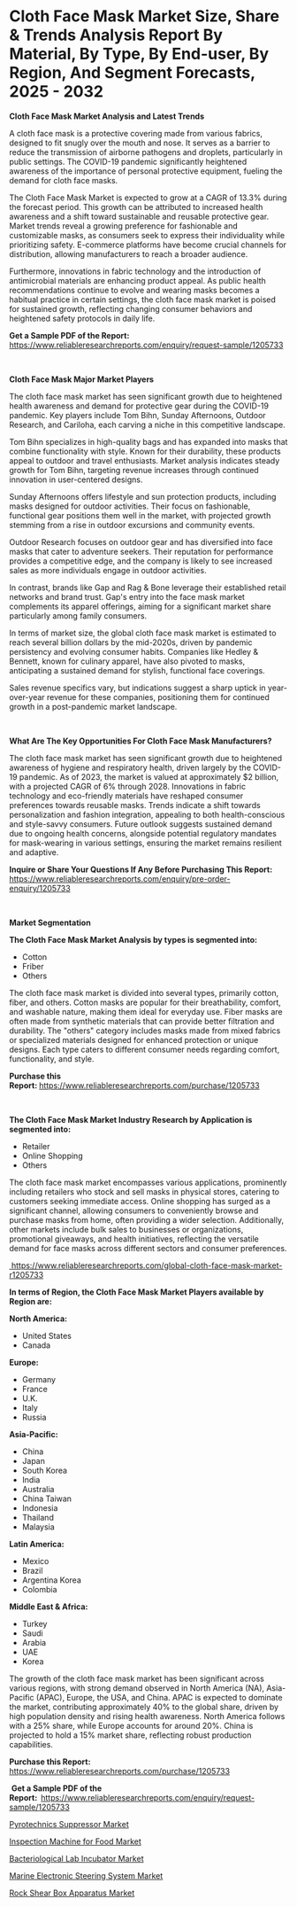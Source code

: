 <p><h1>Cloth Face Mask Market Size, Share & Trends Analysis Report By Material, By Type, By End-user, By Region, And Segment Forecasts, 2025 - 2032</h1></p><p><strong>Cloth Face Mask Market Analysis and Latest Trends</strong></p>
<p><p>A cloth face mask is a protective covering made from various fabrics, designed to fit snugly over the mouth and nose. It serves as a barrier to reduce the transmission of airborne pathogens and droplets, particularly in public settings. The COVID-19 pandemic significantly heightened awareness of the importance of personal protective equipment, fueling the demand for cloth face masks.</p><p>The Cloth Face Mask Market is expected to grow at a CAGR of 13.3% during the forecast period. This growth can be attributed to increased health awareness and a shift toward sustainable and reusable protective gear. Market trends reveal a growing preference for fashionable and customizable masks, as consumers seek to express their individuality while prioritizing safety. E-commerce platforms have become crucial channels for distribution, allowing manufacturers to reach a broader audience.</p><p>Furthermore, innovations in fabric technology and the introduction of antimicrobial materials are enhancing product appeal. As public health recommendations continue to evolve and wearing masks becomes a habitual practice in certain settings, the cloth face mask market is poised for sustained growth, reflecting changing consumer behaviors and heightened safety protocols in daily life.</p></p>
<p><strong>Get a Sample PDF of the Report:&nbsp;</strong> <a href="https://www.reliableresearchreports.com/enquiry/request-sample/1205733?utm_campaign=114&utm_medium=2&utm_source=Github&utm_content=ia&utm_term=28022025&utm_id=cloth-face-mask">https://www.reliableresearchreports.com/enquiry/request-sample/1205733</a></p>
<p>&nbsp;</p>
<p><strong>Cloth Face Mask Major Market Players</strong></p>
<p><p>The cloth face mask market has seen significant growth due to heightened health awareness and demand for protective gear during the COVID-19 pandemic. Key players include Tom Bihn, Sunday Afternoons, Outdoor Research, and Cariloha, each carving a niche in this competitive landscape.</p><p>Tom Bihn specializes in high-quality bags and has expanded into masks that combine functionality with style. Known for their durability, these products appeal to outdoor and travel enthusiasts. Market analysis indicates steady growth for Tom Bihn, targeting revenue increases through continued innovation in user-centered designs.</p><p>Sunday Afternoons offers lifestyle and sun protection products, including masks designed for outdoor activities. Their focus on fashionable, functional gear positions them well in the market, with projected growth stemming from a rise in outdoor excursions and community events.</p><p>Outdoor Research focuses on outdoor gear and has diversified into face masks that cater to adventure seekers. Their reputation for performance provides a competitive edge, and the company is likely to see increased sales as more individuals engage in outdoor activities.</p><p>In contrast, brands like Gap and Rag & Bone leverage their established retail networks and brand trust. Gap's entry into the face mask market complements its apparel offerings, aiming for a significant market share particularly among family consumers. </p><p>In terms of market size, the global cloth face mask market is estimated to reach several billion dollars by the mid-2020s, driven by pandemic persistency and evolving consumer habits. Companies like Hedley & Bennett, known for culinary apparel, have also pivoted to masks, anticipating a sustained demand for stylish, functional face coverings.</p><p>Sales revenue specifics vary, but indications suggest a sharp uptick in year-over-year revenue for these companies, positioning them for continued growth in a post-pandemic market landscape.</p></p>
<p>&nbsp;</p>
<p><strong>What Are The Key Opportunities For Cloth Face Mask Manufacturers?</strong></p>
<p><p>The cloth face mask market has seen significant growth due to heightened awareness of hygiene and respiratory health, driven largely by the COVID-19 pandemic. As of 2023, the market is valued at approximately $2 billion, with a projected CAGR of 6% through 2028. Innovations in fabric technology and eco-friendly materials have reshaped consumer preferences towards reusable masks. Trends indicate a shift towards personalization and fashion integration, appealing to both health-conscious and style-savvy consumers. Future outlook suggests sustained demand due to ongoing health concerns, alongside potential regulatory mandates for mask-wearing in various settings, ensuring the market remains resilient and adaptive.</p></p>
<p><strong>Inquire or Share Your Questions If Any Before Purchasing This Report:</strong> <a href="https://www.reliableresearchreports.com/enquiry/pre-order-enquiry/1205733?utm_campaign=114&utm_medium=2&utm_source=Github&utm_content=ia&utm_term=28022025&utm_id=cloth-face-mask">https://www.reliableresearchreports.com/enquiry/pre-order-enquiry/1205733</a></p>
<p>&nbsp;</p>
<p><strong>Market Segmentation</strong></p>
<p><strong>The Cloth Face Mask Market Analysis by types is segmented into:</strong></p>
<p><ul><li>Cotton</li><li>Friber</li><li>Others</li></ul></p>
<p><p>The cloth face mask market is divided into several types, primarily cotton, fiber, and others. Cotton masks are popular for their breathability, comfort, and washable nature, making them ideal for everyday use. Fiber masks are often made from synthetic materials that can provide better filtration and durability. The "others" category includes masks made from mixed fabrics or specialized materials designed for enhanced protection or unique designs. Each type caters to different consumer needs regarding comfort, functionality, and style.</p></p>
<p><strong>Purchase this Report:&nbsp;</strong><a href="https://www.reliableresearchreports.com/purchase/1205733?utm_campaign=114&utm_medium=2&utm_source=Github&utm_content=ia&utm_term=28022025&utm_id=cloth-face-mask">https://www.reliableresearchreports.com/purchase/1205733</a></p>
<p>&nbsp;</p>
<p><strong>The Cloth Face Mask Market Industry Research by Application is segmented into:</strong></p>
<p><ul><li>Retailer</li><li>Online Shopping</li><li>Others</li></ul></p>
<p><p>The cloth face mask market encompasses various applications, prominently including retailers who stock and sell masks in physical stores, catering to customers seeking immediate access. Online shopping has surged as a significant channel, allowing consumers to conveniently browse and purchase masks from home, often providing a wider selection. Additionally, other markets include bulk sales to businesses or organizations, promotional giveaways, and health initiatives, reflecting the versatile demand for face masks across different sectors and consumer preferences.</p></p>
<p><a href="https://www.reliableresearchreports.com/global-cloth-face-mask-market-r1205733?utm_campaign=114&utm_medium=2&utm_source=Github&utm_content=ia&utm_term=28022025&utm_id=cloth-face-mask">&nbsp;https://www.reliableresearchreports.com/global-cloth-face-mask-market-r1205733</a></p>
<p><strong>In terms of Region, the Cloth Face Mask Market Players available by Region are:</strong></p>
<p>
    <p> <strong> North America: </strong>
        <ul>
            <li>United States</li>
            <li>Canada</li>
        </ul>
        </p> 
    <p> <strong> Europe: </strong>
        <ul>
            <li>Germany</li>
            <li>France</li>
            <li>U.K.</li>
            <li>Italy</li>
            <li>Russia</li>
        </ul>
        </p> 
    <p> <strong> Asia-Pacific: </strong>
        <ul>
            <li>China</li>
            <li>Japan</li>
            <li>South Korea</li>
            <li>India</li>
            <li>Australia</li>
            <li>China Taiwan</li>
            <li>Indonesia</li>
            <li>Thailand</li>
            <li>Malaysia</li>
        </ul>
        </p> 
    <p> <strong> Latin America: </strong>
        <ul>
            <li>Mexico</li>
            <li>Brazil</li>
            <li>Argentina Korea</li>
            <li>Colombia</li>
        </ul>
        </p> 
    <p> <strong> Middle East & Africa: </strong>
        <ul>
            <li>Turkey</li>
            <li>Saudi</li>
            <li>Arabia</li>
            <li>UAE</li>
            <li>Korea</li>
        </ul>
    </p>
    </p>
<p><p>The growth of the cloth face mask market has been significant across various regions, with strong demand observed in North America (NA), Asia-Pacific (APAC), Europe, the USA, and China. APAC is expected to dominate the market, contributing approximately 40% to the global share, driven by high population density and rising health awareness. North America follows with a 25% share, while Europe accounts for around 20%. China is projected to hold a 15% market share, reflecting robust production capabilities.</p></p>
<p><strong>Purchase this Report: </strong><a href="https://www.reliableresearchreports.com/purchase/1205733?utm_campaign=114&utm_medium=2&utm_source=Github&utm_content=ia&utm_term=28022025&utm_id=cloth-face-mask">https://www.reliableresearchreports.com/purchase/1205733</a></p>
<p>&nbsp;<strong>Get a Sample PDF of the Report:&nbsp;&nbsp;</strong><a href="https://www.reliableresearchreports.com/enquiry/request-sample/1205733?utm_campaign=114&utm_medium=2&utm_source=Github&utm_content=ia&utm_term=28022025&utm_id=cloth-face-mask">https://www.reliableresearchreports.com/enquiry/request-sample/1205733</a></p>
<p><strong></strong></p>
<p><p><a href="https://github.com/koopalujale2/Market-Research-Report-List-1/blob/main/pyrotechnics-suppressor-market.md?utm_campaign=114&utm_medium=2&utm_source=Github&utm_content=ia&utm_term=28022025&utm_id=cloth-face-mask">Pyrotechnics Suppressor Market</a></p><p><a href="https://github.com/molayrabeta/Market-Research-Report-List-1/blob/main/inspection-machine-for-food-market.md?utm_campaign=114&utm_medium=2&utm_source=Github&utm_content=ia&utm_term=28022025&utm_id=cloth-face-mask">Inspection Machine for Food Market</a></p><p><a href="https://github.com/lecaneidreks/Market-Research-Report-List-1/blob/main/bacteriological-lab-incubator-market.md?utm_campaign=114&utm_medium=2&utm_source=Github&utm_content=ia&utm_term=28022025&utm_id=cloth-face-mask">Bacteriological Lab Incubator Market</a></p><p><a href="https://github.com/koomanprudy/Market-Research-Report-List-1/blob/main/marine-electronic-steering-system-market.md?utm_campaign=114&utm_medium=2&utm_source=Github&utm_content=ia&utm_term=28022025&utm_id=cloth-face-mask">Marine Electronic Steering System Market</a></p><p><a href="https://github.com/tineamonaya/Market-Research-Report-List-1/blob/main/rock-shear-box-apparatus-market.md?utm_campaign=114&utm_medium=2&utm_source=Github&utm_content=ia&utm_term=28022025&utm_id=cloth-face-mask">Rock Shear Box Apparatus Market</a></p></p>